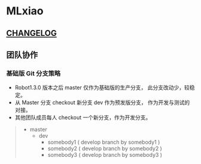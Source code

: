 # MLxiao

##  [CHANGELOG](CHANGELOG.md)

## 团队协作

### 基础版 Git 分支策略

- Robot1.3.0 版本之后 master 仅作为基础版的生产分支， 此分支改动少，较稳定。
- 从 Master 分支 checkout 新分支 dev 作为预发版分支， 作为开发与测试的对接。
- 其他团队成员每人 checkout 一个新分支，作为开发分支。

> - master
>   - dev
>     - somebody1 ( develop branch by somebody1 )
>     - somebody2 ( develop branch by somebody2 )
>     - somebody3 ( develop branch by somebody3 )
